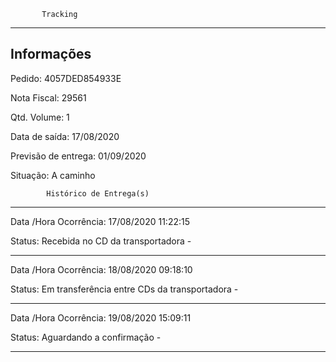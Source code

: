            Tracking 
-------------------------------------------------------------
Informações
-------------------------------------------------------------
Pedido: 4057DED854933E 

Nota Fiscal: 29561

Qtd. Volume: 1

Data de saída: 17/08/2020

Previsão de entrega: 01/09/2020  

Situação: A caminho

            Histórico de Entrega(s)
-------------------------------------------------------------
Data /Hora Ocorrência: 17/08/2020 11:22:15

Status: Recebida no CD da transportadora -

-------------------------------------------------------------
Data /Hora Ocorrência: 18/08/2020 09:18:10

Status: Em transferência entre CDs da transportadora -

-------------------------------------------------------------
Data /Hora Ocorrência: 19/08/2020 15:09:11

Status: Aguardando a confirmação -

-------------------------------------------------------------

